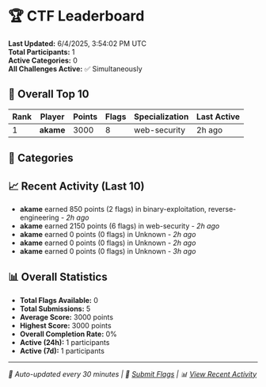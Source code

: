 # 🏆 CTF Leaderboard

**Last Updated:** 6/4/2025, 3:54:02 PM UTC  
**Total Participants:** 1  
**Active Categories:** 0  
**All Challenges Active:** ✅ Simultaneously  

## 🥇 Overall Top 10

| Rank | Player | Points | Flags | Specialization | Last Active |
|------|--------|--------|-------|---------------|-------------|
| 1 | **akame** | 3000 | 8 | web-security | 2h ago |

## 🎯 Categories



## 📈 Recent Activity (Last 10)

- **akame** earned 850 points (2 flags) in binary-exploitation, reverse-engineering - *2h ago*
- **akame** earned 2150 points (6 flags) in web-security - *2h ago*
- **akame** earned 0 points (0 flags) in Unknown - *2h ago*
- **akame** earned 0 points (0 flags) in Unknown - *2h ago*
- **akame** earned 0 points (0 flags) in Unknown - *3h ago*

## 📊 Overall Statistics

- **Total Flags Available:** 0
- **Total Submissions:** 5
- **Average Score:** 3000 points
- **Highest Score:** 3000 points
- **Overall Completion Rate:** 0%
- **Active (24h):** 1 participants
- **Active (7d):** 1 participants

---
*🤖 Auto-updated every 30 minutes | 🚩 [Submit Flags](https://github.com/MyCyberPlayground/my-cyber-playground-ctf/issues/new) | 📊 [View Recent Activity](recent-activity.md)*